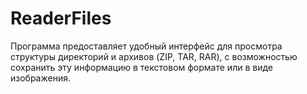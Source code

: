 # ReaderFiles
 Программа предоставляет удобный интерфейс для просмотра структуры директорий и архивов (ZIP, TAR, RAR), с возможностью сохранить эту информацию в текстовом формате или в виде изображения.
